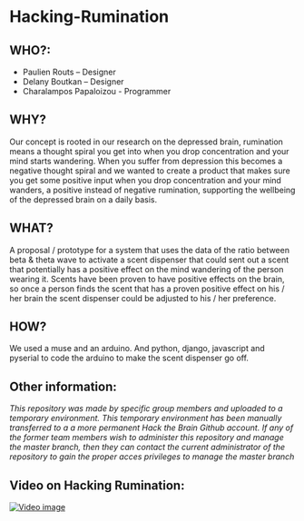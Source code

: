# Hacking-Rumination

## WHO?:
- Paulien Routs – Designer 
- Delany Boutkan – Designer 
- Charalampos Papaloizou - Programmer

## WHY?
Our concept is rooted in our research on the depressed brain, rumination means a thought spiral you get into when you drop concentration and your mind starts wandering. When you suffer from depression this becomes a negative thought spiral and we wanted to create a product that makes sure you get some positive input when you drop concentration and your mind wanders, a positive instead of negative rumination, supporting the wellbeing of the depressed brain on a daily basis.

## WHAT?
A proposal / prototype for a system that uses the data of the ratio between beta & theta wave to activate a scent dispenser that could sent out a scent that potentially has a positive effect on the mind wandering of the person wearing it. Scents have been proven to have positive effects on the brain, so once a person finds the scent that has a proven positive effect on his / her brain the scent dispenser could be adjusted to his / her preference. 

## HOW?
We used a muse and an arduino. And python, django, javascript and pyserial to code the arduino to make the scent dispenser go off.

## Other information:
*This repository was made by specific group members and uploaded to a temporary environment. This temporary environment has been manually transferred to a a more permanent Hack the Brain Github account. If any of the former team members wish to administer this repository and manage the master branch, then they can contact the current administrator of the repository to gain the proper acces privileges to manage the master branch*

## Video on Hacking Rumination:
[![Video image](http://handledmovie.com/get/player01.gif)](https://vimeo.com/177943245)


